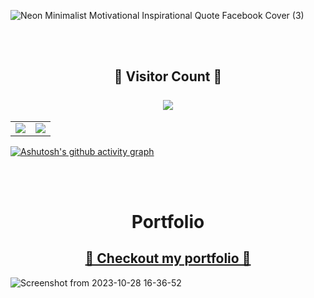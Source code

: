 ![Neon Minimalist Motivational Inspirational Quote Facebook Cover (3)](https://github.com/virag-ky/virag-ky/assets/79658534/dbb936f5-8d12-425d-b4b4-52fbc5de2c3e)







<br>
<br>
<h2 align="center"> 
  🦋 Visitor Count 🦋<br><br>
  <img src="https://profile-counter.glitch.me/virag-ky/count.svg" />
</h2>

<div><table><tr><td width="50%"><img src="https://github-readme-stats.vercel.app/api?username=virag-ky&show_icons=true&include_all_commits=true&hide_border=true&title_color=8c52ff&icon_color=8c52ff&text_color=ffaaff&bg_color=000000"></td><td width="50%"><img src="https://github-readme-streak-stats.herokuapp.com?user=virag-ky&hide_border=true&ring=8c52ff&sideNums=ffaaff&stroke=8c52ff&background=000&sideLabels=a97adb&dates=8c52ff&fire=ffaaff&currStreakLabel=a97adb&currStreakNum=ffaaff&date_format=M%20j%5B%2C%20Y%5D"></td></tr></table></div>


[![Ashutosh's github activity graph](https://github-readme-activity-graph.vercel.app/graph?username=virag-ky&bg_color=000&color=ffaaff&line=8c52ff&point=ffaaff&area=true&hide_border=true)](https://github.com/ashutosh00710/github-readme-activity-graph)

<br>
<br>
<h1 align="center">Portfolio</h1>
<h2 align="center"><a href="https://virag-ky-portfolio.netlify.app/" target="_blank">🦋 Checkout my portfolio 🦋</a></h2>

![Screenshot from 2023-10-28 16-36-52](https://github.com/virag-ky/virag-ky/assets/79658534/14cb6b60-7a8d-4b5c-8f13-13367bb6748b)


